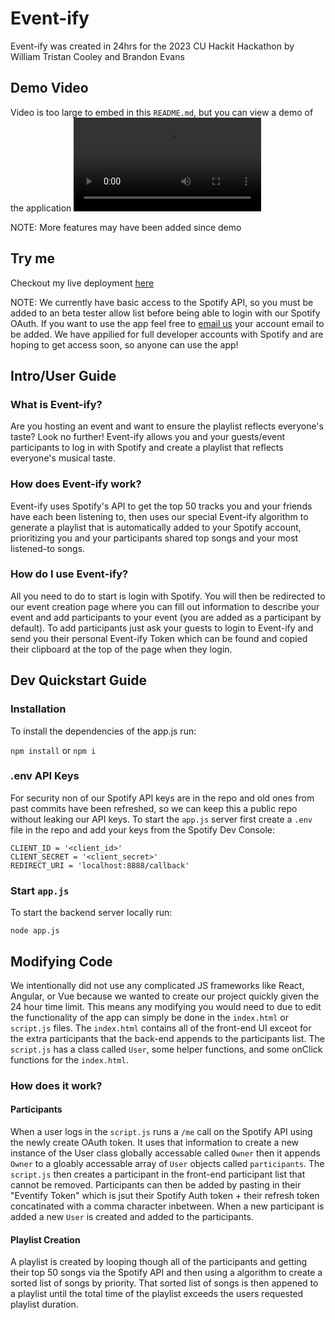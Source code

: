 # Event-ify

Event-ify was created in 24hrs for the 2023 CU Hackit Hackathon by William Tristan Cooley and Brandon Evans

## Demo Video

Video is too large to embed in this `README.md`, but you can view a demo of the application ![here](https://github.com/wtkcooley/Eventify/blob/main/artifacts/Event-ify%20Demo%20Video.mov)

NOTE: More features may have been added since demo

## Try me

Checkout my live deployment [here](https://event-ify.onrender.com/)

NOTE: We currently have basic access to the Spotify API, so you must be added to an beta tester allow list before being able to login with our Spotify OAuth. If you want to use the app feel free to [email us](mailto:williamtcooley@gmail.com) your account email to be added. We have appilied for full developer accounts with Spotify and are hoping to get access soon, so anyone can use the app!

## Intro/User Guide

### What is Event-ify?

Are you hosting an event and want to ensure the playlist reflects everyone's taste? Look no further! Event-ify allows you and your guests/event participants to log in with Spotify and create a playlist that reflects everyone's musical taste.

### How does Event-ify work?

Event-ify uses Spotify's API to get the top 50 tracks you and your friends have each been listening to, then uses our special Event-ify algorithm to generate a playlist that is automatically added to your Spotify account, prioritizing you and your participants shared top songs and your most listened-to songs.

### How do I use Event-ify?

All you need to do to start is login with Spotify. You will then be redirected to our event creation page where you can fill out information to describe your event and add participants to your event (you are added as a participant by default). To add participants just ask your guests to login to Event-ify and send you their personal Event-ify Token which can be found and copied their clipboard at the top of the page when they login.

## Dev Quickstart Guide

### Installation

To install the dependencies of the app.js run:

`npm install` or `npm i`

### .env API Keys

For security non of our Spotify API keys are in the repo and old ones from past commits have been refreshed, so we can keep this a public repo without leaking our API keys. To start the `app.js` server first create a `.env` file in the repo and add your keys from the Spotify Dev Console:

```
CLIENT_ID = '<client_id>'
CLIENT_SECRET = '<client_secret>'
REDIRECT_URI = 'localhost:8888/callback'
```

### Start `app.js`

To start the backend server locally run:

`node app.js`

## Modifying Code

We intentionally did not use any complicated JS frameworks like React, Angular, or Vue because we wanted to create our project quickly given the 24 hour time limit. This means any modifying you would need to due to edit the functionality of the app can simply be done in the `index.html` or `script.js` files. The `index.html` contains all of the front-end UI exceot for the extra participants that the back-end appends to the participants list. The `script.js` has a class called `User`, some helper functions, and some onClick functions for the `index.html`.

### How does it work?

#### Participants

When a user logs in the `script.js` runs a `/me` call on the Spotify API using the newly create OAuth token. It uses that information to create a new instance of the User class globally accessable called `Owner` then it appends `Owner` to a gloably accessable array of `User` objects called `participants`. The `script.js` then creates a participant in the front-end participant list that cannot be removed. Participants can then be added by pasting in their "Eventify Token" which is jsut their Spotify Auth token + their refresh token concatinated with a comma character inbetween. When a new participant is added a new `User` is created and added to the participants.

#### Playlist Creation

A playlist is created by looping though all of the participants and getting their top 50 songs via the Spotify API and then using a algorithm to create a sorted list of songs by priority. That sorted list of songs is then appened to a playlist until the total time of the playlist exceeds the users requested playlist duration.
